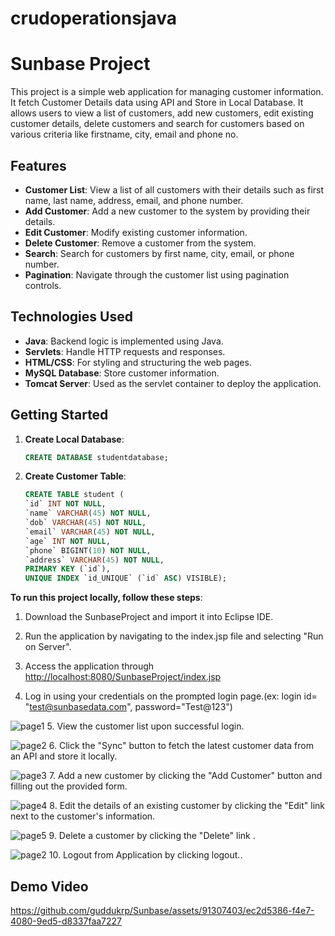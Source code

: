 # crudoperationsjava

# Sunbase Project 

This project is a simple web application for managing customer information. It fetch Customer Details data using API and Store in Local Database. It allows users to view a list of customers, add new customers, edit existing customer details, delete customers and search for customers based on various criteria like firstname, city, email and phone no.

## Features

- **Customer List**: View a list of all customers with their details such as first name, last name, address, email, and phone number.
- **Add Customer**: Add a new customer to the system by providing their details.
- **Edit Customer**: Modify existing customer information.
- **Delete Customer**: Remove a customer from the system.
- **Search**: Search for customers by first name, city, email, or phone number.
- **Pagination**: Navigate through the customer list using pagination controls.

## Technologies Used

- **Java**: Backend logic is implemented using Java.
- **Servlets**: Handle HTTP requests and responses.
- **HTML/CSS**: For styling and structuring the web pages.
- **MySQL Database**: Store customer information.
- **Tomcat Server**: Used as the servlet container to deploy the application.

## Getting Started

1. **Create Local Database**:
    ```sql
    CREATE DATABASE studentdatabase;
    ```

2. **Create Customer Table**:
    ```sql
   CREATE TABLE student (
   `id` INT NOT NULL,
   `name` VARCHAR(45) NOT NULL,
   `dob` VARCHAR(45) NOT NULL,
   `email` VARCHAR(45) NOT NULL,
   `age` INT NOT NULL,
   `phone` BIGINT(10) NOT NULL,
   `address` VARCHAR(45) NOT NULL,
   PRIMARY KEY (`id`),
   UNIQUE INDEX `id_UNIQUE` (`id` ASC) VISIBLE);
    ```

**To run this project locally, follow these steps**:
   
1. Download the SunbaseProject and import it into Eclipse IDE.
   
2. Run the application by navigating to the index.jsp file and selecting "Run on Server".
   
3. Access the application through [http://localhost:8080/SunbaseProject/index.jsp](http://localhost:8080/SunbaseProject/index.jsp)
   
4. Log in using your credentials on the prompted login page.(ex: login id= "test@sunbasedata.com", password="Test@123")
   
  ![page1](https://github.com/guddukrp/SunbaseProject/assets/91307403/ff43efdf-a537-4884-b89f-b2472b8f6524)
5. View the customer list upon successful login.
   
  ![page2](https://github.com/guddukrp/SunbaseProject/assets/91307403/72d3c0ac-7568-41a9-bbf2-57b15d292e36)
6. Click the "Sync" button to fetch the latest customer data from an API and store it locally.
    
  ![page3](https://github.com/guddukrp/SunbaseProject/assets/91307403/2c53af06-f020-46e1-98a7-f35e28c8dc51)
7. Add a new customer by clicking the "Add Customer" button and filling out the provided form.
   
  ![page4](https://github.com/guddukrp/SunbaseProject/assets/91307403/af2c0b68-417f-4ac6-a053-3b2650825c31)
8. Edit the details of an existing customer by clicking the "Edit" link next to the customer's information.
    
  ![page5](https://github.com/guddukrp/SunbaseProject/assets/91307403/3c6d7ac9-6b36-4340-8a0d-4b2e0176585d)
9. Delete a customer by clicking the "Delete" link .
    
  ![page2](https://github.com/guddukrp/SunbaseProject/assets/91307403/72d3c0ac-7568-41a9-bbf2-57b15d292e36)
10. Logout from Application by clicking logout..


## Demo Video


[https://github.com/guddukrp/Sunbase/assets/91307403/ec2d5386-f4e7-4080-9ed5-d8337faa7227
](https://github.com/guddukrp/SunbaseProject/assets/91307403/c6a1d670-3444-4598-bc81-0a0535f303e1
)


